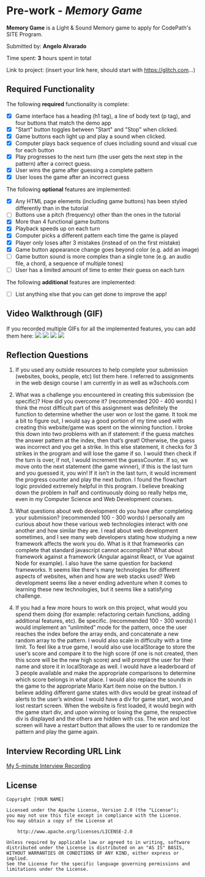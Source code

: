 # Pre-work - *Memory Game*

**Memory Game** is a Light & Sound Memory game to apply for CodePath's SITE Program. 

Submitted by: **Angelo Alvarado**

Time spent: **3** hours spent in total

Link to project: (insert your link here, should start with https://glitch.com...)

## Required Functionality

The following **required** functionality is complete:

* [x] Game interface has a heading (h1 tag), a line of body text (p tag), and four buttons that match the demo app
* [x] "Start" button toggles between "Start" and "Stop" when clicked. 
* [x] Game buttons each light up and play a sound when clicked. 
* [x] Computer plays back sequence of clues including sound and visual cue for each button
* [x] Play progresses to the next turn (the user gets the next step in the pattern) after a correct guess. 
* [x] User wins the game after guessing a complete pattern
* [x] User loses the game after an incorrect guess

The following **optional** features are implemented:

* [x] Any HTML page elements (including game buttons) has been styled differently than in the tutorial
* [ ] Buttons use a pitch (frequency) other than the ones in the tutorial
* [x] More than 4 functional game buttons
* [x] Playback speeds up on each turn
* [x] Computer picks a different pattern each time the game is played
* [x] Player only loses after 3 mistakes (instead of on the first mistake)
* [x] Game button appearance change goes beyond color (e.g. add an image)
* [ ] Game button sound is more complex than a single tone (e.g. an audio file, a chord, a sequence of multiple tones)
* [ ] User has a limited amount of time to enter their guess on each turn

The following **additional** features are implemented:

- [ ] List anything else that you can get done to improve the app!

## Video Walkthrough (GIF)

If you recorded multiple GIFs for all the implemented features, you can add them here:
![](gif1-link-here)
![](gif2-link-here)
![](gif3-link-here)
![](gif4-link-here)

## Reflection Questions
1. If you used any outside resources to help complete your submission (websites, books, people, etc) list them here. 
 I referred to assignments in the web design course I am currently in as well as w3schools.com

2. What was a challenge you encountered in creating this submission (be specific)? How did you overcome it? (recommended 200 - 400 words) 
I think the most difficult part of this assignment was definitely the function to determine whether the user won or lost the game. It took me a bit to figure out, I would say a good portion of my time used with creating this website/game was spent on the winning function. I broke this down into two problems with an if statement: if the guess matches the answer pattern at the index, then that’s great! Otherwise, the guess was incorrect and you get a strike. In this else statement, it checks for 3 strikes in the program and will lose the game if so. I would then check if the turn is over, if not, I would increment the guessCounter. If so, we move onto the next statement (the game winner), if this is the last turn and you guessed it, you win! If it isn’t in the last turn, it would increment the progress counter and play the next button. I found the flowchart logic provided extremely helpful in this program. I believe breaking down the problem in half and continuously doing so really helps me, even in my Computer Science and Web Development courses.

3. What questions about web development do you have after completing your submission? (recommended 100 - 300 words) 
I personally am curious about how these various web technologies interact with one another and how similar they are. I read about web development sometimes, and I see many web developers stating how studying a new framework affects the work you do. What is it that frameworks can complete that standard javascript cannot accomplish? What about framework against a framework (Angular against React, or Vue against Node for example). I also have the same question for backend frameworks. It seems like there's many technologies for different aspects of websites, when and how are web stacks used? Web development seems like a never ending adventure when it comes to learning these new technologies, but it seems like a satisfying challenge. 

4. If you had a few more hours to work on this project, what would you spend them doing (for example: refactoring certain functions, adding additional features, etc). Be specific. (recommended 100 - 300 words) 
 I would implement an “unlimited” mode for the pattern, once the user reaches the index before the array ends, and concatenate a new random array to the pattern. I would also scale in difficulty with a time limit. To feel like a true game, I would also use localStorage to store the user’s score and compare it to the high score (if one is not created, then this score will be the new high score) and will prompt the user for their name and store it in localStorage as well. I would have a leaderboard of 3 people available and make the appropriate comparisons to determine which score belongs in what place. I would also replace the sounds in the game to the appropriate Mario Kart item noise on the button. I believe adding different game states with divs would be great instead of alerts to the user’s window. I would have a div for game start, won,and  lost restart screen. When the website is first loaded, it would begin with the game start div, and upon winning or losing the game, the respective div is displayed and the others are hidden with css. The won and lost screen will have a restart button that allows the user to re randomize the pattern and play the game again.




## Interview Recording URL Link

[My 5-minute Interview Recording](your-link-here)


## License

    Copyright [YOUR NAME]

    Licensed under the Apache License, Version 2.0 (the "License");
    you may not use this file except in compliance with the License.
    You may obtain a copy of the License at

        http://www.apache.org/licenses/LICENSE-2.0

    Unless required by applicable law or agreed to in writing, software
    distributed under the License is distributed on an "AS IS" BASIS,
    WITHOUT WARRANTIES OR CONDITIONS OF ANY KIND, either express or implied.
    See the License for the specific language governing permissions and
    limitations under the License.

